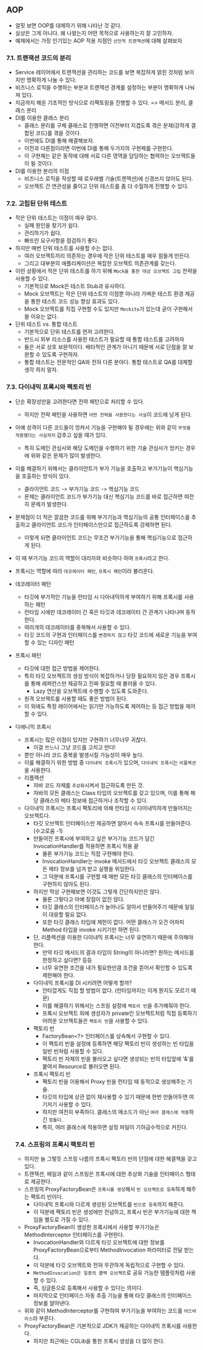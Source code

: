 ## AOP
- 얼핏 보면 OOP를 대체하기 위해 나타난 것 같다.
- 실상은 그게 아니다. 왜 나왔는지 어떤 목적으로 사용하는지 잘 고민하자.
- 예제에서는 가장 인기있는 AOP 적용 지점인 `선언적 트랜잭션`에 대해 살펴보자

### 7.1. 트랜잭션 코드의 분리
- Service 레이어에서 트랜잭션을 관리하는 코드를 보면 복잡하게 얽힌 것처럼 보이지만 명확하게 나눌 수 있다.
- 비즈니스 로직을 수행하는 부분과 트랜잭션 경계를 설정하는 부분이 명확하게 나눠져 있다.
- 지금까지 해온 기초적인 방식으로 리팩토링을 진행할 수 있다. => 메서드 분리, 클래스 분리
- DI를 이용한 클래스 분리
    - 클래스 분리를 구체 클래스로 진행하면 이전부터 지겹도록 겪은 문제(강하게 결합된 코드)를 겪을 것이다.
    - 이번에도 DI를 통해 해결해보자.
    - 이전과 다른점이라면 이번에 DI를 통해 두가지의 구현체를 구현한다.
    - 이 구현체는 같은 동작에 대해 서로 다른 영역을 담당하는 협력하는 오브젝트들이 될 것이다.
- DI를 이용한 분리의 이점
    - 비즈니스 로직을 작성할 때 로우레벨 기술(트랜잭션)에 신경쓰지 않아도 된다.
    - 오브젝트 간 연관성을 줄이고 단위 테스트를 좀 더 수월하게 진행할 수 있다.

### 7.2. 고립된 단위 테스트
- 작은 단위 테스트는 이점이 매우 많다.
  - 실패 원인을 찾기가 쉽다.
  - 관리하기가 쉽다.
  - 빠뜨린 요구사항을 점검하기 좋다.
- 하지만 매번 단위 테스트를 사용할 수는 없다.
  - 여러 오브젝트끼리 의존하는 경우에 작은 단위 테스트를 매우 힘들게 만든다.
  - 그리고 대부분의 애플리케이션은 복잡한 오브젝트 의존관계를 갖는다.
- 이런 상황에서 작은 단위 테스트를 하기 위해 `Mock을 통한 대상 오브젝트 고립` 전략을 사용할 수 있다.
  - 기본적으로 Mock은 테스트 Stub과 유사하다.
  - Mock 오브젝트는 작은 단위 테스트의 이점뿐 아니라 가벼운 테스트 환경 제공을 통한 테스트 코드 성능 향상 효과도 있다.
  - Mock 오브젝트를 직접 구현할 수도 있지만 `Mockito`가 있는데 굳이 구현해서 쓸 이유는 없다.
- 단위 테스트 vs. 통합 테스트
  - 기본적으로 단위 테스트를 먼저 고려한다.
  - 반드시 외부 리소스를 사용한 테스트가 필요할 때 통합 테스트를 고려하자
  - 둘은 서로 상호 보완적이다. 배타적인 관계가 아니기 때문에 서로 단점을 잘 보완할 수 있도록 구현하자.
  - 통합 테스트는 전문적인 QA와 전혀 다른 분야다. 통합 테스트로 QA를 대체할 생각 하지 말자.
  
### 7.3. 다이내믹 프록시와 팩토리 빈
- 단순 확장성만을 고려한다면 전략 패턴으로 처리할 수 있다.
  - 하지만 전략 패턴을 사용하면 `어떤 전략을 사용한다는 사실`이 코드에 남게 된다.
- 아예 성격이 다른 코드들이 엉켜서 기능을 구현해야 될 경우에는 위와 같이 `무엇을 적용했다는 사실까지` 감추고 싶을 때가 있다.
  - 특히 도메인 관심사와 해당 도메인을 수행하기 위한 기술 관심사가 엉키는 경우에 위와 같은 문제가 많이 발생한다.
- 이를 해결하기 위해서는 클라이언트가 부가 기능을 호출하고 부가기능이 핵심기능을 호출하는 방식이 있다.
  - 클라이언트 코드 -> 부가기능 코드 -> 핵심기능 코드
  - 문제는 클라이언트 코드가 부가기능 대신 핵심기능 코드를 바로 접근하면 여전히 문제가 발생한다.
- 문제점이 더 적은 깔끔한 코드를 위해 부가기능과 핵심기능의 공통 인터페이스를 추출하고 클라이언트 코드가 인터페이스만으로 접근하도록 강제하면 된다.
  - 이렇게 되면 클라이언트 코드는 무조건 부가기능을 통해 핵심기능으로 접근하게 된다.
- 이 때 부가기능 코드의 역할이 대리자와 비슷하다 하여 `프록시`라고 한다.
- 프록시는 역할에 따라 `데코레이터 패턴`, `프록시 패턴`이라 불리운다.
- 데코레이터 패턴
  - 타깃에 부가적인 기능을 런타임 시 다아내믹하게 부여하기 위해 프록시를 사용하는 패턴
  - 런타임 시에만 데코레이터 간 혹은 타깃과 데코레이터 간 관계가 나타나며 동작한다.
  - 여러개의 데코레이터를 중복해서 사용할 수 있다.
  - 타깃 코드의 구현과 인터페이스를 `변경하지 않고` 타깃 코드에 새로운 기능을 부여할 수 있는 디자인 패턴
- 프록시 패턴
  - 타깃에 대한 접근 방법을 제어한다.
  - 특히 타깃 오브젝트의 생성 방식이 복잡하거나 당장 필요하지 않은 경우 프록시를 통해 레퍼런스만 제공하고 진짜 필요할 때 불러올 수 있다.
    - Lazy 연산을 오브젝트에 수행할 수 있도록 도와준다.
  - 원격 오브젝트를 사용할 때도 좋은 방법이 된다.
  - 이 외에도 특정 레이어에서는 읽기만 가능하도록 제어하는 등 접근 방법을 제어할 수 있다.
- 다애니믹 프록시
  - 프록시는 많은 이점이 있지만 구현하기 너무너무 귀찮다.
    - 이걸 쓰느니 그냥 코드를 고치고 만다!
  - 뿐만 아니라 코드 중복을 발생시킬 가능성이 매우 높다.
  - 이를 해결하기 위한 방법 중 `다이내믹 프록시`가 있으며, `다이내믹 프록시`는 `리플렉션`을 사용한다.
  - 리플렉션
    - 자바 코드 자체를 `추상화`시켜서 접근하도록 만든 것.
    - 자바의 모든 클래스는 Class 타입의 오브젝트를 갖고 있으며, 이를 통해 해당 클래스의 메타 정보에 접근하거나 조작할 수 있다.
  - 다이내믹 프록시는 프록시 팩토리에 의해 런타임 시 다이내믹하게 만들어지는 오브젝트다.
    - 타깃 오브젝트 인터페이스만 제공하면 알아서 슥슥 프록시를 만들어준다. (수고로움 -1)
    - 만들어진 프록시에 부여하고 싶은 부가기능 코드가 담긴 InvocationHandler를 적용하면 프록시 적용 끝
      - 물론 부가기능 코드는 직접 구현해야 한다.
      - InvocationHandler는 invoke 메서드에서 타깃 오브젝트 클래스의 모든 메타 정보를 넘겨 받고 실행을 위임한다.
      - 그 덕분에 프록시를 구현할 때 매번 모든 타깃 클래스의 인터페이스를 구현하지 않아도 된다.
    - 하지만 막상 구현해보면 이것도 그렇게 간단하지만은 않다.
      - 물론 그렇다고 아예 장점이 없진 않다.
      - 타깃 클래스의 인터페이스가 늘어나도 알아서 만들어주기 때문에 일일이 대응할 필요 없다.
      - 또한 타깃 클래스 타입에 제한이 없다. 어떤 클래스가 오건 어차피 Method 타입을 invoke 시키기만 하면 된다.
    - 단, 리플렉션을 이용한 다이내믹 프록시는 너무 유연하기 때문에 주의해야 한다.
      - 만약 타깃 메서드의 결과 타입이 String이 아니라면? 원하는 메서드를 한정하고 싶다면? 등등
      - 너무 유연한 조건을 내가 필요한만큼 조건을 뜯어서 확인할 수 있도록 제한해야 한다.
    - 다이내믹 프록시를 DI 시키려면 어떻게 할까?
      - 안타깝게도 직접 할 방법이 없다. (런타임까지는 이게 뭔지도 모르기 때문)
      - 이를 해결하기 위해서는 스프링 설정에 `팩토리 빈`을 추가해줘야 한다.
      - 프록시 오브젝트 외에 생성자가 private인 오브젝트처럼 직접 등록하기 어려운 오브젝트들은 `팩토리 빈`을 사용할 수 있다.
    - 팩토리 빈
      - FactoryBean<?> 인터페이스를 상속해서 구현할 수 있다.
      - 이 팩토리 빈을 설정에 등록하면 해당 팩토리 빈이 생성하는 빈 타입을 일반 빈처럼 사용할 수 있다.
      - 팩토리 빈 자체의 빈을 불러오고 싶다면 생성되는 빈의 타입앞에 '&'를 붙여서 Resource로 불러오면 된다.
    - 프록시 팩토리 빈
      - 팩토리 빈을 이용해서 Proxy 빈을 런타임 때 동적으로 생성해주는 기술.
      - 타깃의 타입에 상관 없이 재사용할 수 있기 때문에 한번 만들어두면 여기저기 사용할 수 있다.
      - 하지만 여전히 부족하다. 클래스의 메소드가 아닌 `여러 클래스에 적용`하긴 `힘들다`.
      - 특히, 여러 클래스에 적용하면 설정 파일이 기하급수적으로 커진다.
  
  ### 7.4. 스프링의 프록시 팩토리 빈
  - 하지만 늘 그렇듯 스프링 나름의 프록시 팩토리 빈의 단점에 대한 해결책을 갖고 있다.
  - 트랜잭션, 메일과 같이 스프링은 프록시에 대한 추상화 기술을 인터페이스 형태로 제공한다.
  - 스프링의 ProxyFactoryBean은 `프록시를 생성`해서 `빈 오브젝트로 등록`하게 해주는 팩토리 빈이다.
    - 다이내믹 프록시와 다르게 생성된 오브젝트를 `빈으로 등록`까지 해준다.
    - 이 덕분에 팩토리 빈은 생성에만 전념하고, 프록시 빈은 부가기능에 대한 책임을 별도로 가질 수 있다.
  - ProxyFactoryBean이 생성한 프록시에서 사용할 부가기능은 MethodInterceptor 인터페이스를 구현한다.
    - InvocationHandler와 다르게 타깃 오브젝트에 대한 정보를 ProxyFactoryBean으로부터 MethodInvocation 파라미터로 전달 받는다.
    - 이 덕분에 타깃 오브젝트와 전혀 무관하게 독립적으로 구현할 수 있다.
    - `MethodInvocation은 일종의 콜백 오브젝트`로 공유 가능한 템플릿처럼 사용할 수 있다.
    - 즉, 싱글톤으로 등록해서 사용할 수 있다는 의미다.
    - 마지막으로 인터페이스 자동 추출 기능을 통해 타깃 클래스의 인터페이스 정보를 알아낸다.
  - 위와 같이 MethodInterceptor를 구현하여 부가기능을 부여하는 코드를 `어드바이스`라 부른다.
  - ProxyFactoryBean은 기본적으로 JDK가 제공하는 다이내믹 프록시를 사용한다.
    - 하지만 최근에는 CGLib을 통한 프록시 생성을 더 많이 한다.